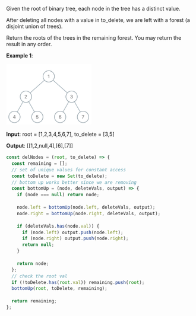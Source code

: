 Given the root of binary tree, each node in the tree has a distinct value.

After deleting all nodes with a value in to_delete, we are left with a forest (a disjoint union of trees).

Return the roots of the trees in the remaining forest. You may return the result in any order.

**Example 1**:

![](del-nodes.png)

**Input**: root = [1,2,3,4,5,6,7], to_delete = [3,5]

**Output**: [[1,2,null,4],[6],[7]]

```js
const delNodes = (root, to_delete) => {
  const remaining = [];
  // set of unique values for constant access
  const toDelete = new Set(to_delete);
  // bottom up works better since we are removing
  const bottomUp = (node, deleteVals, output) => {
    if (node === null) return node;

    node.left = bottomUp(node.left, deleteVals, output);
    node.right = bottomUp(node.right, deleteVals, output);

    if (deleteVals.has(node.val)) {
      if (node.left) output.push(node.left);
      if (node.right) output.push(node.right);
      return null;
    }

    return node;
  };
  // check the root val
  if (!toDelete.has(root.val)) remaining.push(root);
  bottomUp(root, toDelete, remaining);

  return remaining;
};
```
